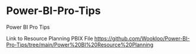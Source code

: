 # Power-BI-Pro-Tips
Power BI Pro  Tips

Link to Resource Planning PBIX File https://github.com/Wookloo/Power-BI-Pro-Tips/tree/main/Power%20BI%20Resource%20Planning
